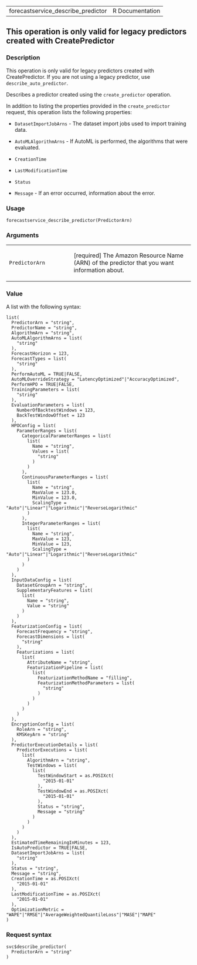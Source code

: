 <table style="width: 100%;">
<tbody>
<tr class="odd">
<td>forecastservice_describe_predictor</td>
<td style="text-align: right;">R Documentation</td>
</tr>
</tbody>
</table>

## This operation is only valid for legacy predictors created with CreatePredictor

### Description

This operation is only valid for legacy predictors created with
CreatePredictor. If you are not using a legacy predictor, use
`describe_auto_predictor`.

Describes a predictor created using the `create_predictor` operation.

In addition to listing the properties provided in the `create_predictor`
request, this operation lists the following properties:

-   `DatasetImportJobArns` - The dataset import jobs used to import
    training data.

-   `AutoMLAlgorithmArns` - If AutoML is performed, the algorithms that
    were evaluated.

-   `CreationTime`

-   `LastModificationTime`

-   `Status`

-   `Message` - If an error occurred, information about the error.

### Usage

    forecastservice_describe_predictor(PredictorArn)

### Arguments

<table>
<colgroup>
<col style="width: 35%" />
<col style="width: 65%" />
</colgroup>
<tbody>
<tr class="odd">
<td><code
id="forecastservice_describe_predictor_:_PredictorArn">PredictorArn</code></td>
<td><p>[required] The Amazon Resource Name (ARN) of the predictor that
you want information about.</p></td>
</tr>
</tbody>
</table>

### Value

A list with the following syntax:

    list(
      PredictorArn = "string",
      PredictorName = "string",
      AlgorithmArn = "string",
      AutoMLAlgorithmArns = list(
        "string"
      ),
      ForecastHorizon = 123,
      ForecastTypes = list(
        "string"
      ),
      PerformAutoML = TRUE|FALSE,
      AutoMLOverrideStrategy = "LatencyOptimized"|"AccuracyOptimized",
      PerformHPO = TRUE|FALSE,
      TrainingParameters = list(
        "string"
      ),
      EvaluationParameters = list(
        NumberOfBacktestWindows = 123,
        BackTestWindowOffset = 123
      ),
      HPOConfig = list(
        ParameterRanges = list(
          CategoricalParameterRanges = list(
            list(
              Name = "string",
              Values = list(
                "string"
              )
            )
          ),
          ContinuousParameterRanges = list(
            list(
              Name = "string",
              MaxValue = 123.0,
              MinValue = 123.0,
              ScalingType = "Auto"|"Linear"|"Logarithmic"|"ReverseLogarithmic"
            )
          ),
          IntegerParameterRanges = list(
            list(
              Name = "string",
              MaxValue = 123,
              MinValue = 123,
              ScalingType = "Auto"|"Linear"|"Logarithmic"|"ReverseLogarithmic"
            )
          )
        )
      ),
      InputDataConfig = list(
        DatasetGroupArn = "string",
        SupplementaryFeatures = list(
          list(
            Name = "string",
            Value = "string"
          )
        )
      ),
      FeaturizationConfig = list(
        ForecastFrequency = "string",
        ForecastDimensions = list(
          "string"
        ),
        Featurizations = list(
          list(
            AttributeName = "string",
            FeaturizationPipeline = list(
              list(
                FeaturizationMethodName = "filling",
                FeaturizationMethodParameters = list(
                  "string"
                )
              )
            )
          )
        )
      ),
      EncryptionConfig = list(
        RoleArn = "string",
        KMSKeyArn = "string"
      ),
      PredictorExecutionDetails = list(
        PredictorExecutions = list(
          list(
            AlgorithmArn = "string",
            TestWindows = list(
              list(
                TestWindowStart = as.POSIXct(
                  "2015-01-01"
                ),
                TestWindowEnd = as.POSIXct(
                  "2015-01-01"
                ),
                Status = "string",
                Message = "string"
              )
            )
          )
        )
      ),
      EstimatedTimeRemainingInMinutes = 123,
      IsAutoPredictor = TRUE|FALSE,
      DatasetImportJobArns = list(
        "string"
      ),
      Status = "string",
      Message = "string",
      CreationTime = as.POSIXct(
        "2015-01-01"
      ),
      LastModificationTime = as.POSIXct(
        "2015-01-01"
      ),
      OptimizationMetric = "WAPE"|"RMSE"|"AverageWeightedQuantileLoss"|"MASE"|"MAPE"
    )

### Request syntax

    svc$describe_predictor(
      PredictorArn = "string"
    )
